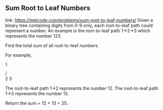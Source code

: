 ## Sum Root to Leaf Numbers 
link: <https://leetcode.com/problems/sum-root-to-leaf-numbers/>
Given a binary tree containing digits from 0-9 only, each root-to-leaf path could represent a number.
An example is the root-to-leaf path 1->2->3 which represents the number 123.

Find the total sum of all root-to-leaf numbers.

For example,

    1
   / \
  2   3



The root-to-leaf path 1->2 represents the number 12.
The root-to-leaf path 1->3 represents the number 13.


Return the sum = 12 + 13 = 25.
